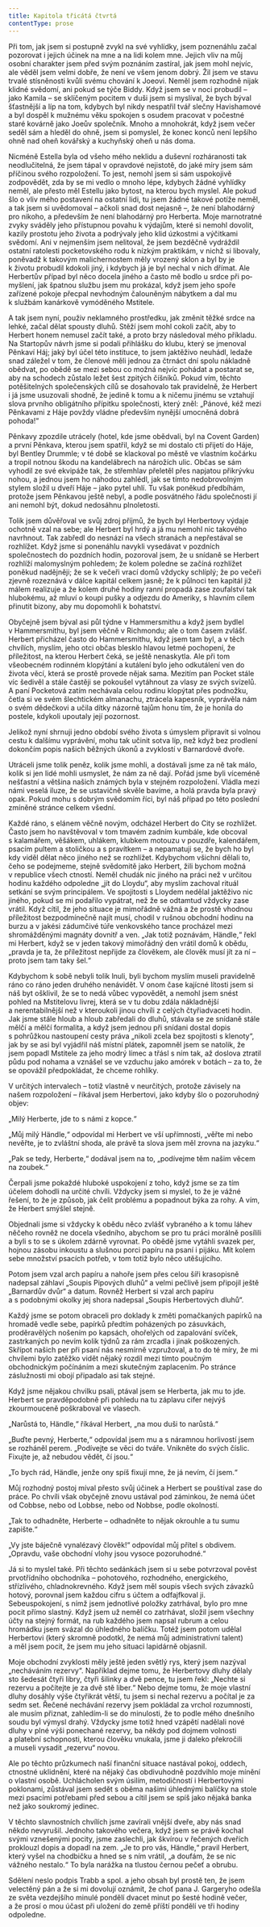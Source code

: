 ```yaml
---
title: Kapitola třicátá čtvrtá
contentType: prose
---
```


<section>

Při tom, jak jsem si postupně zvykl na své vyhlídky, jsem poznenáhlu začal pozorovat i jejich účinek na mne a na lidi kolem mne. Jejich vliv na můj osobní charakter jsem před svým poznáním zastíral, jak jsem mohl nejvíc, ale věděl jsem velmi dobře, že není ve všem jenom dobrý. Žil jsem ve stavu trvalé stísněnosti kvůli svému chování k Joeovi. Neměl jsem rozhodně nijak klidné svědomí, ani pokud se týče Biddy. Když jsem se v noci probudil – jako Kamila – se sklíčeným pocitem v duši jsem si myslíval, že bych býval šťastnější a líp na tom, kdybych byl nikdy nespatřil tvář slečny Havishamové a byl dospěl k mužnému věku spokojen s osudem pracovat v počestné staré kovárně jako Joeův společník. Mnoho a mnohokrát, když jsem večer seděl sám a hleděl do ohně, jsem si pomyslel, že konec konců není lepšího ohně nad oheň kovářský a kuchyňský oheň u nás doma.

Nicméně Estella byla od všeho mého neklidu a duševní rozháranosti tak neodlučitelná, že jsem tápal v opravdové nejistotě, do jaké míry jsem sám příčinou svého rozpoložení. To jest, nemohl jsem si sám uspokojivě zodpovědět, zda by se mi vedlo o mnoho lépe, kdybych žádné vyhlídky neměl, ale přesto měl Estellu jako bytost, na kterou bych myslel. Ale pokud šlo o vliv mého postavení na ostatní lidi, tu jsem žádné takové potíže neměl, a tak jsem si uvědomoval – ačkoli snad dost nejasně –, že není blahodárný pro nikoho, a především že není blahodárný pro Herberta. Moje marno­tratné zvyky sváděly jeho přístupnou povahu k výdajům, které si nemohl dovolit, kazily prostotu jeho života a podrývaly jeho klid úzkostmi a výčitkami svědomí. Ani v nejmenším jsem nelitoval, že jsem bez­děčně vydráždil ostatní ratolesti pocketovského rodu k nízkým praktikám, v nichž si libovaly, poněvadž k takovým malichernostem měly vrozený sklon a byl by je k životu probudil kdokoli jiný, i kdybych já je byl nechal v nich dřímat. Ale Herbertův případ byl něco docela jiného a často mě bodlo u srdce při po­myšlení, jak špatnou službu jsem mu prokázal, když jsem jeho spoře zařízené pokoje přecpal nevhodným čalouněným nábytkem a dal mu k službám kanárkově vymóděného Mstitele.

A tak jsem nyní, použiv neklamného prostředku, jak změnit těžké srdce na lehké, začal dělat spousty dluhů. Stěží jsem mohl cokoli začít, aby to Herbert honem nemusel začít také, a proto brzy následoval mého příkladu. Na Startopův návrh jsme si podali přihlášku do klubu, který se jmenoval Pěnkaví Háj; jaký byl účel této instituce, to jsem jaktěživo neuhádl, ledaže snad záležel v tom, že členové měli jednou za čtrnáct dní spolu nákladně obědvat, po obědě se mezi sebou co možná nejvíc pohádat a postarat se, aby na schodech zůstalo ležet šest zpitých číšníků. Pokud vím, těchto potěšitelných společenských cílů se dosahovalo tak pravidelně, že Herbert i já jsme usuzovali shodně, že jedině k tomu a k ničemu jinému se vztahují slova prvního obligátního přípitku společnosti, který zněl: „Pánové, kéž mezi Pěnkavami z Háje povždy vládne především nynější umocněná dobrá pohoda!“

Pěnkavy zpozdile utrácely (hotel, kde jsme obědvali, byl na Covent Garden) a první Pěnkava, kterou jsem spatřil, když se mi dostalo cti přijetí do Háje, byl Bentley Drummle; v té době se klackoval po městě ve vlastním kočárku a tropil notnou škodu na kandelábrech na nárožích ulic. Občas se sám vyhodil ze své ekvipáže tak, že střemhlav přeletěl přes napjatou přikrývku nohou, a jednou jsem ho náhodou zahlédl, jak se tímto nedobrovolným stylem složil u dveří Háje – jako pytel uhlí. Tu však poněkud předbíhám, protože jsem Pěnkavou ještě nebyl, a podle posvátného řádu společnosti jí ani nemohl být, dokud nedosáhnu plnoletosti.

Tolik jsem důvěřoval ve svůj zdroj příjmů, že bych byl Herbertovy výdaje ochotně vzal na sebe; ale Herbert byl hrdý a já mu nemohl nic takového navrhnout. Tak zabředl do nesnází na všech stranách a nepřestával se rozhlížet. Když jsme si ponenáhlu navykli vysedávat v pozdních společnostech do pozdních hodin, pozoroval jsem, že u snídaně se Herbert rozhlíží malomyslným pohledem; že kolem poledne se začíná rozhlížet poněkud nadějněji; že se k večeři vrací domů vždycky schlíplý; že po večeři zjevně rozeznává v dálce kapitál celkem jasně; že k půlnoci ten kapitál již málem realizuje a že kolem druhé hodiny ranní propadá zase zoufalství tak hlubokému, až mluví o koupi pušky a odjezdu do Ameriky, s hlavním cílem přinutit bizony, aby mu dopomohli k bohatství.

Obyčejně jsem býval asi půl týdne v Hammersmithu a když jsem bydlel v Hammersmithu, byl jsem věčně v Richmondu; ale o tom časem zvlášť. Herbert přicházel často do Hammersmithu, když jsem tam byl, a v těch chvílích, myslím, jeho otci občas blesklo hlavou letmé pochopení, že příležitost, na kterou Herbert čeká, se ještě nenaskytla. Ale při tom všeobecném rodinném klopýtání a kutálení bylo jeho odkutálení ven do života věcí, která se prostě provede nějak sama. Mezitím pan Pocket stále víc šedivěl a stále častěji se pokoušel vytáhnout za vlasy ze svých svízelů. A paní Pocketová zatím nechávala celou rodinu klopýtat přes podnožku, četla si ve svém šlechtickém almanachu, ztrácela kapesník, vyprávěla nám o svém dědečkovi a učila dítky názorně tajům honu tím, že je honila do postele, kdykoli upoutaly její pozornost.

Jelikož nyní shrnuji jedno období svého života s úmyslem připravit si volnou cestu k dalšímu vyprávění, mohu tak učinit sotva líp, než když bez prodlení dokončím popis našich běžných úkonů a zvyklostí v Barnardově dvoře.

Utráceli jsme tolik peněz, kolik jsme mohli, a dostávali jsme za ně tak málo, kolik si jen lidé mohli usmyslet, že nám za ně dají. Pořád jsme byli víceméně nešťastní a většina našich známých byla v stejném rozpoložení. Vládla mezi námi veselá iluze, že se ustavičně skvěle bavíme, a holá pravda byla pravý opak. Pokud mohu s dobrým svědomím říci, byl náš případ po této poslední zmíněné stránce celkem všední.

Každé ráno, s elánem věčně novým, odcházel Herbert do City se rozhlížet. Často jsem ho navštěvoval v tom tmavém zadním kumbále, kde obcoval s kalamářem, věšákem, uhlákem, klubkem motouzu v pouzdře, kalendářem, psacím pultem a stoličkou a s pravítkem – a nepamatuji se, že bych ho byl kdy viděl dělat něco jiného než se rozhlížet. Kdybychom všichni dělali to, čeho se podejmeme, stejně svědomitě jako Herbert, žili bychom možná v republice všech ctností. Neměl chudák nic jiného na práci než v určitou hodinu každého odpoledne „jít do Lloydu“, aby myslím zachoval rituál setkání se svým principálem. Ve spojitosti s Lloydem nedělal jaktěživo nic jiného, pokud se mi podařilo vypátrat, než že se odtamtud vždycky zase vrátil. Když cítil, že jeho situace je mimořádně vážná a že prostě vhodnou příležitost bezpodmínečně najít musí, chodil v rušnou obchodní hodinu na burzu a v jakési zádumčivé túře venkovského tance procházel mezi shromážděnými magnáty dovnitř a ven. „Jak totiž poznávám, Händle,“ řekl mi Herbert, když se v jeden takový mimořádný den vrátil domů k obědu, „pravda je ta, že příležitost nepřijde za člověkem, ale člověk musí jít za ní – proto jsem tam taky šel.“

Kdybychom k sobě nebyli tolik lnuli, byli bychom myslím museli pravidelně ráno co ráno jeden druhého nenávidět. V onom čase kajícné lítosti jsem si náš byt ošklivil, že se to nedá vůbec vypovědět, a nemohl jsem snést pohled na Mstitelovu livrej, která se v tu dobu zdála nákladnější a nerentabilnější než v kteroukoli jinou chvíli z celých čtyřiadvaceti hodin. Jak jsme stále hloub a hloub zabředali do dluhů, stávala se ze snídaně stále mělčí a mělčí formalita, a když jsem jednou při snídani dostal dopis s pohrůžkou nastoupení cesty práva „nikoli zcela bez spojitosti s klenoty“, jak by se asi byl vyjádřil náš místní plátek, zapomněl jsem se natolik, že jsem popadl Mstitele za jeho modrý límec a třásl s ním tak, až doslova ztratil půdu pod nohama a vznášel se ve vzduchu jako amórek v botách – za to, že se opovážil předpokládat, že chceme rohlíky.

V určitých intervalech – totiž vlastně v neurčitých, protože závisely na našem rozpoložení – říkával jsem Herbertovi, jako kdyby šlo o pozoruhodný objev:

„Milý Herberte, jde to s námi z kopce.“

„Můj milý Händle,“ odpovídal mi Herbert ve vší upřímnosti, „věřte mi nebo nevěřte, je to zvláštní shoda, ale právě ta slova jsem měl zrovna na jazyku.“

„Pak se tedy, Herberte,“ dodával jsem na to, „podívejme těm našim věcem na zoubek.“

Čerpali jsme pokaždé hluboké uspokojení z toho, když jsme se za tím účelem dohodli na určité chvíli. Vždycky jsem si myslel, to že je vážné řešení, to že je způsob, jak čelit problému a popadnout býka za rohy. A vím, že Herbert smýšlel stejně.

Objednali jsme si vždycky k obědu něco zvlášť vybraného a k tomu láhev něčeho rovněž ne docela všedního, abychom se pro tu práci morálně posílili a byli s to se s úkolem zdárně vyrovnat. Po obědě jsme vytáhli svazek per, hojnou zásobu inkoustu a slušnou porci papíru na psaní i pijáku. Mít kolem sebe množství psacích potřeb, v tom totiž bylo něco utěšujícího.

Potom jsem vzal arch papíru a nahoře jsem přes celou šíři krasopisně nadepsal záhlaví „Soupis Pipových dluhů“ a velmi pečlivě jsem připojil ještě „Barnardův dvůr“ a datum. Rovněž Herbert si vzal arch papíru a s podobnými okolky jej shora nadepsal „Soupis Herbertových dluhů“.

Každý jsme se potom obraceli pro doklady k změti pomačkaných papírků na hromadě vedle sebe, papírků předtím poházených po zásuvkách, proděravělých nošením po kapsách, ohořelých od zapalování svíček, zastrkaných po nevím kolik týdnů za rám zrcadla i jinak poškozených. Skřípot našich per při psaní nás nesmírně vzpružoval, a to do té míry, že mi chvílemi bylo zatěžko vidět nějaký rozdíl mezi tímto poučným obchodnickým počínáním a mezi skutečným zaplacením. Po stránce záslužnosti mi obojí připadalo asi tak stejné.

Když jsme nějakou chvilku psali, ptával jsem se Herberta, jak mu to jde. Herbert se pravděpodobně při pohledu na tu záplavu cifer nejvýš zkourmouceně poškraboval ve vlasech.

„Narůstá to, Händle,“ říkával Herbert, „na mou duši to narůstá.“

„Buďte pevný, Herberte,“ odpovídal jsem mu a s náramnou horlivostí jsem se rozháněl perem. „Podívejte se věci do tváře. Vnikněte do svých číslic. Fixujte je, až nebudou vědět, čí jsou.“

„To bych rád, Händle, jenže ony spíš fixují mne, že já nevím, čí jsem.“

Můj rozhodný postoj míval přesto svůj účinek a Herbert se pouš­tí­val zase do práce. Po chvíli však obyčejně znovu ustával pod záminkou, že nemá účet od Cobbse, nebo od Lobbse, nebo od Nobbse, podle okolností.

„Tak to odhadněte, Herberte – odhadněte to nějak okrouhle a tu sumu zapište.“

„Vy jste báječně vynalézavý člověk!“ odpovídal můj přítel s obdivem. „Opravdu, vaše obchodní vlohy jsou vysoce pozoruhodné.“

Já si to myslel také. Při těchto sedánkách jsem si u sebe potvrzoval pověst prvotřídního obchodníka – pohotového, rozhodného, energického, střízlivého, chladnokrevného. Když jsem měl soupis všech svých závazků hotový, porovnal jsem každou cifru s účtem a odfajfkoval ji. Sebeuspokojení, s nímž jsem jednotlivé položky zatrhával, bylo pro mne pocit přímo slastný. Když jsem už neměl co zatrhávat, složil jsem všechny účty na stejný formát, na rub každého jsem napsal rubrum a celou hromádku jsem svázal do úhledného balíčku. Totéž jsem potom udělal Herbertovi (který skromně podotkl, že nemá můj administrativní talent) a měl jsem pocit, že jsem mu jeho situaci lapidárně objasnil.

Moje obchodní zvyklosti měly ještě jeden světlý rys, který jsem nazýval „necháváním rezervy“. Například dejme tomu, že Herbertovy dluhy dělaly sto šedesát čtyři libry, čtyři šilinky a dvě pence, tu jsem řekl: „Nechte si rezervu a počítejte je za dvě stě liber.“ Nebo dejme tomu, že moje vlastní dluhy dosáhly výše čtyřikrát větší, tu jsem si nechal rezervu a počítal je za sedm set. Řečené nechávání rezervy jsem pokládal za vrchol rozumnosti, ale musím přiznat, zahledím-li se do minulosti, že to podle mého dnešního soudu byl výmysl drahý. Vždycky jsme totiž hned vzápětí nadělali nové dluhy v plné výši ponechané rezervy, ba někdy pod dojmem volnosti a platební schopnosti, kterou člověku vnukala, jsme ji daleko překročili a museli vysadit „rezervu“ novou.

Ale po těchto průzkumech naší finanční situace nastával pokoj, oddech, ctnostné uklidnění, které na nějaký čas obdivuhodně pozdvihlo moje mínění o vlastní osobě. Uchlácholen svým úsilím, metodičností i Herbertovými poklonami, zůstával jsem sedět s oběma našimi úhlednými balíčky na stole mezi psacími potřebami před sebou a cítil jsem se spíš jako nějaká banka než jako soukromý jedinec.

V těchto slavnostních chvílích jsme zavírali vnější dveře, aby nás snad někdo nevyrušil. Jednoho takového večera, když jsem se právě kochal svými vznešenými pocity, jsme zaslechli, jak škvírou v řečených dveřích proklouzl dopis a dopadl na zem. „Je to pro vás, Händle,“ pravil Herbert, který vyšel na chodbičku a hned se s ním vrátil, „a doufám, že se nic vážného nestalo.“ To byla narážka na tlustou černou pečeť a obrubu.

Sdělení neslo podpis Trabb a spol. a jeho obsah byl prostě ten, že jsem velectěný pán a že si mi dovolují oznámit, že choť pana J. Gargeryho odešla ze světa vezdejšího minulé pondělí dvacet minut po šesté hodině večer, a že prosí o mou účast při uložení do země příští pondělí ve tři hodiny odpoledne.

</section>
